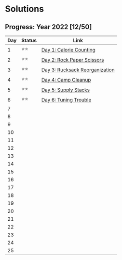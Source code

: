 # Solutions

## Progress: Year 2022 [12/50]

| Day  | Status | Link |
| --- | --- | --- |
| 1  | ⭐⭐ | [Day 1: Calorie Counting](day1) |
| 2  | ⭐⭐ | [Day 2: Rock Paper Scissors](day2) |
| 3  | ⭐⭐ | [Day 3: Rucksack Reorganization](day3) |
| 4  | ⭐⭐ | [Day 4: Camp Cleanup](day4) |
| 5  | ⭐⭐ | [Day 5: Supply Stacks](day5) |
| 6  | ⭐⭐ | [Day 6: Tuning Trouble](day6) |
| 7  |  | 
| 8  |  | 
| 9  |  | 
| 10 |  | 
| 11 |  | 
| 12 |  | 
| 13 |  | 
| 14 |  | 
| 15 |  | 
| 16 |  | 
| 17 |  | 
| 18 |  | 
| 19 |  | 
| 20 |  | 
| 21 |  | 
| 22 |  | 
| 23 |  | 
| 24 |  | 
| 25 |  | 
